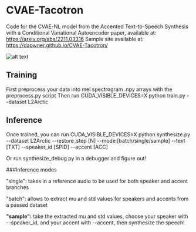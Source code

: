 # CVAE-Tacotron
Code for the CVAE-NL model from the Accented Text-to-Speech Synthesis with a Conditional Variational Autoencoder paper, available at: https://arxiv.org/abs/2211.03316
Sample site available at: https://dapwner.github.io/CVAE-Tacotron/

![alt text](https://github.com/Dapwner/CVAE-Tacotron/blob/main/schematic.png?raw=true)

## Training
First preprocess your data into mel spectrogram .npy arrays with the preprocess.py script
Then run CUDA_VISIBLE_DEVICES=X python train.py --dataset L2Arctic

## Inference
Once trained, you can run CUDA_VISIBLE_DEVICES=X python synthesize.py --dataset L2Arctic --restore_step [N] --mode [batch/single/sample] --text [TXT] --speaker_id [SPID] --accent [ACC]

Or run synthesize_debug.py in a debugger and figure out!

###Inference modes

"single": takes in a reference audio to be used for both speaker and accent branches

"batch": allows to extract mu and std values for speakers and accents from a passed dataset

**"sample":** take the extracted mu and std values, choose your speaker with --speaker_id, and your accent with --accent, then synthesize the speech!
